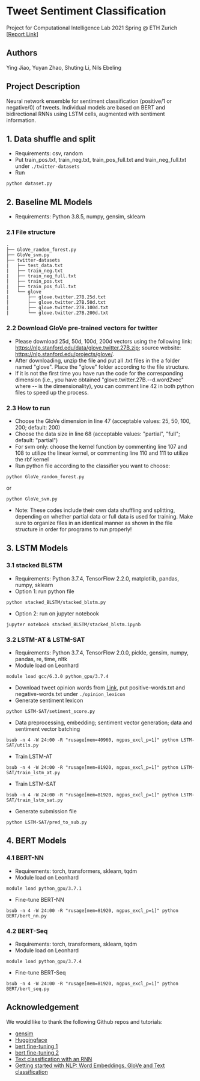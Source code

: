 # Tweet Sentiment Classification
Project for Computational Intelligence Lab 2021 Spring @ ETH Zurich [[Report Link]()] <br/>

## Authors
Ying Jiao, Yuyan Zhao, Shuting Li, Nils Ebeling
## Project Description
Neural network ensemble for sentiment classification (positive/1 or negative/0) of tweets. Individual models are based on BERT and bidirectional RNNs using LSTM cells, augmented with sentiment information.


## 1. Data shuffle and split
- Requirements: csv, random
- Put train_pos.txt, train_neg.txt, train_pos_full.txt and train_neg_full.txt under ```./twitter-datasets```
- Run
```
python dataset.py
```

## 2. Baseline ML Models
- Requirements: Python 3.8.5, numpy, gensim, sklearn

### 2.1 File structure
```
.
├── GloVe_random_forest.py
├── GloVe_svm.py
├── twitter-datasets
|   ├── test_data.txt
|   ├── train_neg.txt
|   ├── train_neg_full.txt
|   ├── train_pos.txt
|   ├── train_pos_full.txt
|   └── glove
|       ├── glove.twitter.27B.25d.txt
|       ├── glove.twitter.27B.50d.txt
|       ├── glove.twitter.27B.100d.txt
|       └── glove.twitter.27B.200d.txt
```

### 2.2 Download GloVe pre-trained vectors for twitter
- Please download 25d, 50d, 100d, 200d vectors using the following link: https://nlp.stanford.edu/data/glove.twitter.27B.zip; source website: https://nlp.stanford.edu/projects/glove/.
- After downloading, unzip the file and put all .txt files in the a folder named "glove". Place the "glove" folder according to the file structure.
- If it is not the first time you have run the code for the corresponding dimension (i.e., you have obtained "glove.twitter.27B.--d.word2vec" where -- is the dimensionality), you can comment line 42 in both python files to speed up the process.

### 2.3 How to run
- Choose the GloVe dimension in line 47 (acceptable values: 25, 50, 100, 200; default: 200)
- Choose the data size in line 68 (acceptable values: "partial", "full"; default: "partial")
- For svm only: choose the kernel function by commenting line 107 and 108 to utilize the linear kernel, or commenting line 110 and 111 to utilize the rbf kernel
- Run python file according to the classifier you want to choose:
```
python GloVe_random_forest.py
```
or
```
python GloVe_svm.py
```
- Note: These codes include their own data shuffling and splitting, depending on whether partial data or full data is used for training. Make sure to organize files in an identical manner as shown in the file structure in order for programs to run properly!

## 3. LSTM Models

### 3.1 stacked BLSTM
- Requirements: Python 3.7.4, TensorFlow 2.2.0, matplotlib, pandas, numpy, sklearn
- Option 1: run python file
```
python stacked_BLSTM/stacked_blstm.py
```
- Option 2: run on jupyter notebook
```
jupyter notebook stacked_BLSTM/stacked_blstm.ipynb
```

### 3.2 LSTM-AT & LSTM-SAT
- Requirements: Python 3.7.4, TensorFlow 2.0.0, pickle, gensim, numpy, pandas, re, time, nltk
- Module load on Leonhard
```
module load gcc/6.3.0 python_gpu/3.7.4
```
- Download tweet opinion words from [Link](https://www.kaggle.com/nltkdata/opinion-lexicon), put positive-words.txt and negative-words.txt under ```./opinion_lexicon```
- Generate sentiment lexicon
```
python LSTM-SAT/setiment_score.py
```
- Data preprocessing, embedding; sentiment vector generation; data and sentiment vector batching
```
bsub -n 4 -W 24:00 -R "rusage[mem=40960, ngpus_excl_p=1]" python LSTM-SAT/utils.py
```
- Train LSTM-AT
```
bsub -n 4 -W 24:00 -R "rusage[mem=81920, ngpus_excl_p=1]" python LSTM-SAT/train_lstm_at.py
```
- Train LSTM-SAT
```
bsub -n 4 -W 24:00 -R "rusage[mem=81920, ngpus_excl_p=1]" python LSTM-SAT/train_lstm_sat.py
```
- Generate submission file
```
python LSTM-SAT/pred_to_sub.py
```

## 4. BERT Models

### 4.1 BERT-NN
- Requirements: torch, transformers, sklearn, tqdm
- Module load on Leonhard
```
module load python_gpu/3.7.1
```
- Fine-tune BERT-NN
```
bsub -n 4 -W 24:00 -R "rusage[mem=81920, ngpus_excl_p=1]" python BERT/bert_nn.py
```

### 4.2 BERT-Seq
- Requirements: torch, transformers, sklearn, tqdm
- Module load on Leonhard
```
module load python_gpu/3.7.4
```
- Fine-tune BERT-Seq
```
bsub -n 4 -W 24:00 -R "rusage[mem=81920, ngpus_excl_p=1]" python BERT/bert_seq.py
```

## Acknowledgement
We would like to thank the following Github repos and tutorials: <br/>
- [gensim](https://github.com/RaRe-Technologies/gensim)
- [Huggingface](https://huggingface.co/)
- [bert fine-tuning 1](https://mccormickml.com/2019/07/22/BERT-fine-tuning/)
- [bert fine-tuning 2](https://skimai.com/fine-tuning-bert-for-sentiment-analysis/)
- [Text classification with an RNN](https://www.tensorflow.org/text/tutorials/text_classification_rnn)
- [Getting started with NLP: Word Embeddings, GloVe and Text classification](https://edumunozsala.github.io/BlogEms/jupyter/nlp/classification/embeddings/python/2020/08/15/Intro_NLP_WordEmbeddings_Classification.html)
